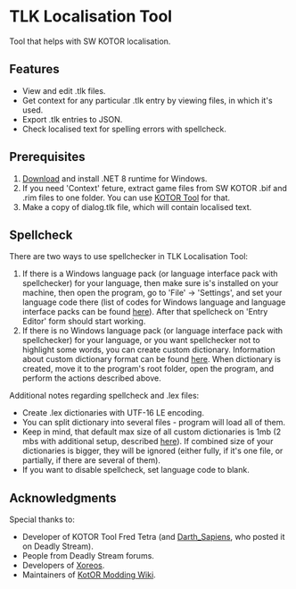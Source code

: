 # TLK Localisation Tool
Tool that helps with SW KOTOR localisation.

## Features
- View and edit .tlk files.
- Get context for any particular .tlk entry by viewing files, in which it's used.
- Export .tlk entries to JSON.
- Check localised text for spelling errors with spellcheck.

## Prerequisites
1. [Download](https://dotnet.microsoft.com/en-us/download/dotnet/8.0) and install .NET 8 runtime for Windows.
2. If you need 'Context' feture, extract game files from SW KOTOR .bif and .rim files to one folder. You can use [KOTOR Tool](https://deadlystream.com/files/file/280-kotor-tool/) for that.
3. Make a copy of dialog.tlk file, which will contain localised text.

## Spellcheck
There are two ways to use spellchecker in TLK Localisation Tool:
1. If there is a Windows language pack (or language interface pack with spellchecker) for your language, then make sure is's installed on your machine, then open the program, go to 'File' -> 'Settings', and set your language code there (list of codes for Windows language and language interface packs can be found [here](https://learn.microsoft.com/en-us/windows-hardware/manufacture/desktop/available-language-packs-for-windows?view=windows-11#language-packs)). After that spellcheck on 'Entry Editor' form should start working.
2. If there is no Windows language pack (or language interface pack with spellchecker) for your language, or you want spellchecker not to highlight some words, you can create custom dictionary. Information about custom dictionary format can be found [here](https://learn.microsoft.com/en-us/dotnet/api/system.windows.controls.spellcheck.customdictionaries?view=windowsdesktop-8.0#remarks). When dictionary is created, move it to the program's root folder, open the program, and perform the actions described above.

Additional notes regarding spellcheck and .lex files:
- Create .lex dictionaries with UTF-16 LE encoding.
- You can split dictionary into several files - program will load all of them.
- Keep in mind, that default max size of all custom dictionaries is 1mb (2 mbs with additional setup, described [here](https://learn.microsoft.com/en-us/windows/win32/api/spellcheck/nn-spellcheck-iuserdictionariesregistrar#remarks)). If combined size of your dictionaries is bigger, they will be ignored (either fully, if it's one file, or partially, if there are several of them).
- If you want to disable spellcheck, set language code to blank.

## Acknowledgments
Special thanks to:
- Developer of KOTOR Tool Fred Tetra (and [Darth_Sapiens](https://deadlystream.com/profile/9663-darth_sapiens/), who posted it on Deadly Stream).
- People from Deadly Stream forums.
- Developers of [Xoreos](https://github.com/xoreos/xoreos/tree/master).
- Maintainers of [KotOR Modding Wiki](https://kotor-modding.fandom.com/wiki/KotOR_Modding_Wiki).
